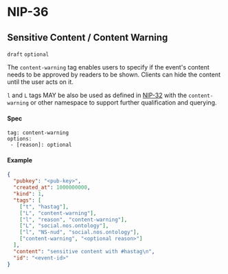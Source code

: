 # NIP-36

## Sensitive Content / Content Warning

`draft` `optional`

The `content-warning` tag enables users to specify if the event's content needs to be approved by readers to be shown.
Clients can hide the content until the user acts on it.

`l` and `L` tags MAY be also be used as defined in [NIP-32](32.md) with the `content-warning` or other namespace to support
further qualification and querying.

#### Spec

```
tag: content-warning
options:
 - [reason]: optional
```

#### Example

```json
{
  "pubkey": "<pub-key>",
  "created_at": 1000000000,
  "kind": 1,
  "tags": [
    ["t", "hastag"],
    ["L", "content-warning"],
    ["l", "reason", "content-warning"],
    ["L", "social.nos.ontology"],
    ["l", "NS-nud", "social.nos.ontology"],
    ["content-warning", "<optional reason>"]
  ],
  "content": "sensitive content with #hastag\n",
  "id": "<event-id>"
}
```
